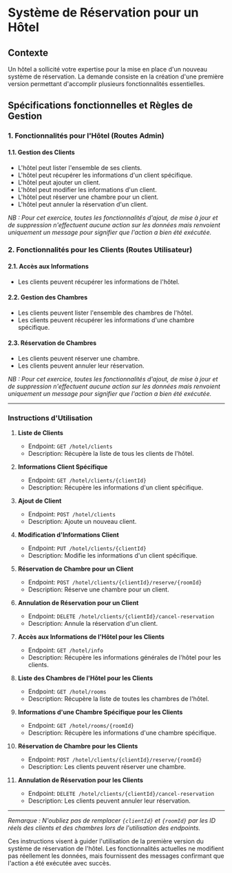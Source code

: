 # Système de Réservation pour un Hôtel

## Contexte

Un hôtel a sollicité votre expertise pour la mise en place d'un nouveau système de réservation. La demande consiste en la création d'une première version permettant d'accomplir plusieurs fonctionnalités essentielles.

## Spécifications fonctionnelles et Règles de Gestion

### 1. Fonctionnalités pour l'Hôtel (Routes Admin)

#### 1.1. Gestion des Clients

- L'hôtel peut lister l'ensemble de ses clients.
- L'hôtel peut récupérer les informations d'un client spécifique.
- L'hôtel peut ajouter un client.
- L'hôtel peut modifier les informations d'un client.
- L'hôtel peut réserver une chambre pour un client.
- L'hôtel peut annuler la réservation d'un client.

*NB : Pour cet exercice, toutes les fonctionnalités d'ajout, de mise à jour et de suppression n'effectuent aucune action sur les données mais renvoient uniquement un message pour signifier que l'action a bien été exécutée.*

### 2. Fonctionnalités pour les Clients (Routes Utilisateur)

#### 2.1. Accès aux Informations

- Les clients peuvent récupérer les informations de l'hôtel.

#### 2.2. Gestion des Chambres

- Les clients peuvent lister l'ensemble des chambres de l'hôtel.
- Les clients peuvent récupérer les informations d'une chambre spécifique.

#### 2.3. Réservation de Chambres

- Les clients peuvent réserver une chambre.
- Les clients peuvent annuler leur réservation.

*NB : Pour cet exercice, toutes les fonctionnalités d'ajout, de mise à jour et de suppression n'effectuent aucune action sur les données mais renvoient uniquement un message pour signifier que l'action a bien été exécutée.*

---

### Instructions d'Utilisation

1. **Liste de Clients**
   - Endpoint: `GET /hotel/clients`
   - Description: Récupère la liste de tous les clients de l'hôtel.

2. **Informations Client Spécifique**
   - Endpoint: `GET /hotel/clients/{clientId}`
   - Description: Récupère les informations d'un client spécifique.

3. **Ajout de Client**
   - Endpoint: `POST /hotel/clients`
   - Description: Ajoute un nouveau client.

4. **Modification d'Informations Client**
   - Endpoint: `PUT /hotel/clients/{clientId}`
   - Description: Modifie les informations d'un client spécifique.

5. **Réservation de Chambre pour un Client**
   - Endpoint: `POST /hotel/clients/{clientId}/reserve/{roomId}`
   - Description: Réserve une chambre pour un client.

6. **Annulation de Réservation pour un Client**
   - Endpoint: `DELETE /hotel/clients/{clientId}/cancel-reservation`
   - Description: Annule la réservation d'un client.

7. **Accès aux Informations de l'Hôtel pour les Clients**
   - Endpoint: `GET /hotel/info`
   - Description: Récupère les informations générales de l'hôtel pour les clients.

8. **Liste des Chambres de l'Hôtel pour les Clients**
   - Endpoint: `GET /hotel/rooms`
   - Description: Récupère la liste de toutes les chambres de l'hôtel.

9. **Informations d'une Chambre Spécifique pour les Clients**
   - Endpoint: `GET /hotel/rooms/{roomId}`
   - Description: Récupère les informations d'une chambre spécifique.

10. **Réservation de Chambre pour les Clients**
    - Endpoint: `POST /hotel/clients/{clientId}/reserve/{roomId}`
    - Description: Les clients peuvent réserver une chambre.

11. **Annulation de Réservation pour les Clients**
    - Endpoint: `DELETE /hotel/clients/{clientId}/cancel-reservation`
    - Description: Les clients peuvent annuler leur réservation.

---

*Remarque : N'oubliez pas de remplacer `{clientId}` et `{roomId}` par les ID réels des clients et des chambres lors de l'utilisation des endpoints.*

Ces instructions visent à guider l'utilisation de la première version du système de réservation de l'hôtel. Les fonctionnalités actuelles ne modifient pas réellement les données, mais fournissent des messages confirmant que l'action a été exécutée avec succès.
